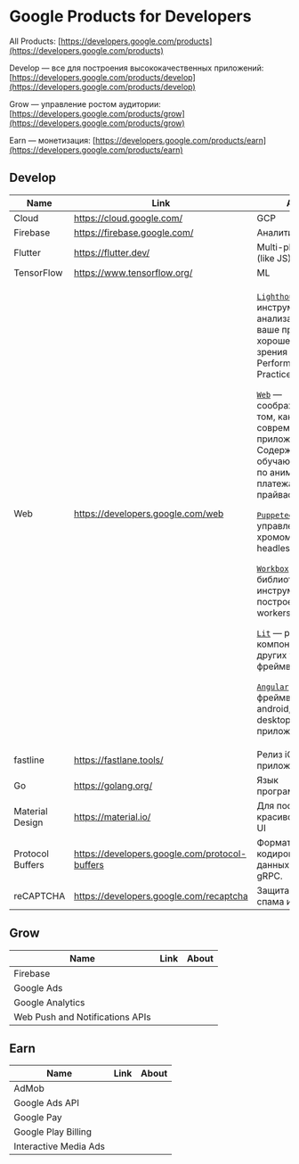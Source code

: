 # Google Products for Developers

All Products: [https://developers.google.com/products](https://developers.google.com/products)

Develop — все для построения высококачественных приложений: [https://developers.google.com/products/develop](https://developers.google.com/products/develop)

Grow — управление ростом аудитории: [https://developers.google.com/products/grow](https://developers.google.com/products/grow)

Earn — монетизация: [https://developers.google.com/products/earn](https://developers.google.com/products/earn)

## Develop

<table><thead><tr><th width="150">Name</th><th width="273.7858287226273">Link</th><th>About</th></tr></thead><tbody><tr><td>Cloud</td><td><a href="https://cloud.google.com/">https://cloud.google.com/</a></td><td>GCP</td></tr><tr><td>Firebase</td><td><a href="https://firebase.google.com/">https://firebase.google.com/</a></td><td>Аналитика</td></tr><tr><td>Flutter</td><td><a href="https://flutter.dev/">https://flutter.dev/</a></td><td>Multi-platform UI (like JS)</td></tr><tr><td>TensorFlow</td><td><a href="https://www.tensorflow.org/">https://www.tensorflow.org/</a></td><td>ML</td></tr><tr><td>Web</td><td><a href="https://developers.google.com/web">https://developers.google.com/web</a></td><td><p><a href="https://github.com/GoogleChrome/lighthouse"><code>Lighthouse</code></a> – инструмент для анализа на сколько ваше приложение хорошее с точки зрения SEO, Performance, Best Practice, ...</p><p><a href="https://web.dev"><code>Web</code></a> — соображения о том, как строить современные веб-приложения. Содержит обучающие курсы по анимации, платежах, прайваси, ...</p><p><a href="https://developers.google.com/web/tools/puppeteer"><code>Puppeteer</code></a> — управление хромом в режиме headless</p><p><a href="https://developers.google.com/web/tools/workbox"><code>Workbox</code></a> — библиотеки и инструменты для построения service workers</p><p><a href="https://lit.dev/"><code>Lit</code></a> — разработка компонентов для других web-фреймворков</p><p><a href="https://angular.io/"><code>Angular</code></a> — web-фреймворк для ios, android, web и desktop приложений</p></td></tr><tr><td>fastline</td><td><a href="https://fastlane.tools/">https://fastlane.tools/</a></td><td>Релиз iOS и Android приложений</td></tr><tr><td>Go</td><td><a href="https://golang.org/">https://golang.org/</a></td><td>Язык программирования</td></tr><tr><td>Material Design</td><td><a href="https://material.io/">https://material.io/</a></td><td>Для построения красивого Material UI</td></tr><tr><td>Protocol Buffers</td><td><a href="https://developers.google.com/protocol-buffers">https://developers.google.com/protocol-buffers</a></td><td>Формат кодирования данных. Здесь же gRPC.</td></tr><tr><td>reCAPTCHA</td><td><a href="https://developers.google.com/recaptcha">https://developers.google.com/recaptcha</a></td><td>Защита сайта от спама и абьюза</td></tr></tbody></table>

## Grow

| Name                            | Link | About |
| ------------------------------- | ---- | ----- |
| Firebase                        |      |       |
| Google Ads                      |      |       |
| Google Analytics                |      |       |
| Web Push and Notifications APIs |      |       |

## Earn&#x20;

| Name                  | Link | About |
| --------------------- | ---- | ----- |
| AdMob                 |      |       |
| Google Ads API        |      |       |
| Google Pay            |      |       |
| Google Play Billing   |      |       |
| Interactive Media Ads |      |       |


